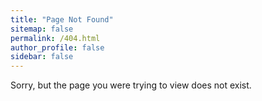 ```yaml
---
title: "Page Not Found"
sitemap: false
permalink: /404.html
author_profile: false
sidebar: false
---
```


Sorry, but the page you were trying to view does not exist.
